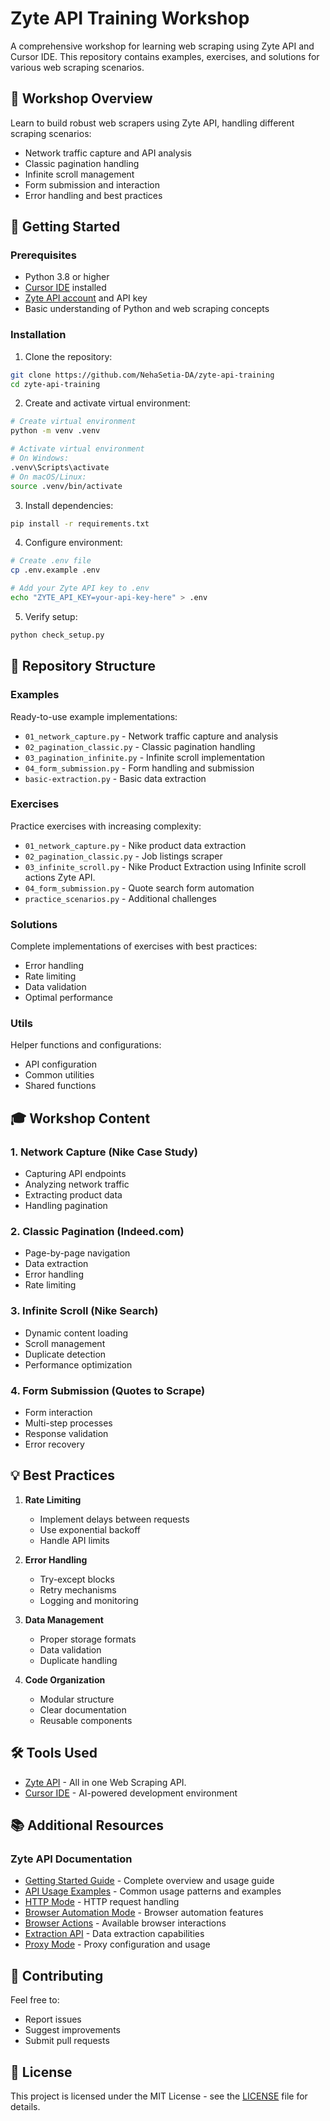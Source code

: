 # Zyte API Training Workshop

A comprehensive workshop for learning web scraping using Zyte API and Cursor IDE. This repository contains examples, exercises, and solutions for various web scraping scenarios.

## 🎯 Workshop Overview

Learn to build robust web scrapers using Zyte API, handling different scraping scenarios:
- Network traffic capture and API analysis
- Classic pagination handling
- Infinite scroll management
- Form submission and interaction
- Error handling and best practices

## 🚀 Getting Started

### Prerequisites
- Python 3.8 or higher
- [Cursor IDE](https://www.cursor.com/downloads) installed
- [Zyte API account](https://www.zyte.com/zyte-api/?utm_campaign=DIS-ONBOARD&utm_activity=Community&utm_medium=social&utm_source=Discord&utm_content=zyte_api_Web32) and API key
- Basic understanding of Python and web scraping concepts

### Installation

1. Clone the repository:
```bash
git clone https://github.com/NehaSetia-DA/zyte-api-training
cd zyte-api-training
```

2. Create and activate virtual environment:
```bash
# Create virtual environment
python -m venv .venv

# Activate virtual environment
# On Windows:
.venv\Scripts\activate
# On macOS/Linux:
source .venv/bin/activate
```

3. Install dependencies:
```bash
pip install -r requirements.txt
```

4. Configure environment:
```bash
# Create .env file
cp .env.example .env

# Add your Zyte API key to .env
echo "ZYTE_API_KEY=your-api-key-here" > .env
```

5. Verify setup:
```bash
python check_setup.py
```

## 📁 Repository Structure

### Examples
Ready-to-use example implementations:
- `01_network_capture.py` - Network traffic capture and analysis
- `02_pagination_classic.py` - Classic pagination handling
- `03_pagination_infinite.py` - Infinite scroll implementation
- `04_form_submission.py` - Form handling and submission
- `basic-extraction.py` - Basic data extraction

### Exercises
Practice exercises with increasing complexity:
- `01_network_capture.py` - Nike product data extraction
- `02_pagination_classic.py` - Job listings scraper
- `03_infinite_scroll.py` - Nike Product Extraction using Infinite scroll actions Zyte API. 
- `04_form_submission.py` - Quote search form automation
- `practice_scenarios.py` - Additional challenges

### Solutions
Complete implementations of exercises with best practices:
- Error handling
- Rate limiting
- Data validation
- Optimal performance

### Utils
Helper functions and configurations:
- API configuration
- Common utilities
- Shared functions

## 🎓 Workshop Content

### 1. Network Capture (Nike Case Study)
- Capturing API endpoints
- Analyzing network traffic
- Extracting product data
- Handling pagination

### 2. Classic Pagination (Indeed.com)
- Page-by-page navigation
- Data extraction
- Error handling
- Rate limiting

### 3. Infinite Scroll (Nike Search)
- Dynamic content loading
- Scroll management
- Duplicate detection
- Performance optimization

### 4. Form Submission (Quotes to Scrape)
- Form interaction
- Multi-step processes
- Response validation
- Error recovery

## 💡 Best Practices

1. **Rate Limiting**
   - Implement delays between requests
   - Use exponential backoff
   - Handle API limits

2. **Error Handling**
   - Try-except blocks
   - Retry mechanisms
   - Logging and monitoring

3. **Data Management**
   - Proper storage formats
   - Data validation
   - Duplicate handling

4. **Code Organization**
   - Modular structure
   - Clear documentation
   - Reusable components

## 🛠️ Tools Used

- [Zyte API](https://www.zyte.com/zyte-api/?utm_campaign=DIS-ONBOARD&utm_activity=Community&utm_medium=social&utm_source=Discord&utm_content=zyte_api_edc) - All in one Web Scraping API.
- [Cursor IDE](https://www.cursor.com/downloads) - AI-powered development environment

## 📚 Additional Resources

### Zyte API Documentation
- [Getting Started Guide](https://docs.zyte.com/zyte-api/usage/index.html) - Complete overview and usage guide
- [API Usage Examples](https://docs.zyte.com/zyte-api/usage/index.html#zapi-usage) - Common usage patterns and examples
- [HTTP Mode](https://docs.zyte.com/zyte-api/usage/http.html) - HTTP request handling
- [Browser Automation Mode](https://docs.zyte.com/zyte-api/usage/browser.html) - Browser automation features
- [Browser Actions](https://docs.zyte.com/zyte-api/usage/browser.html#zapi-actions) - Available browser interactions
- [Extraction API](https://docs.zyte.com/zyte-api/usage/extract/index.html) - Data extraction capabilities
- [Proxy Mode](https://docs.zyte.com/zyte-api/usage/proxy-mode.html) - Proxy configuration and usage


## 🤝 Contributing

Feel free to:
- Report issues
- Suggest improvements
- Submit pull requests

## 📝 License

This project is licensed under the MIT License - see the [LICENSE](LICENSE) file for details.


